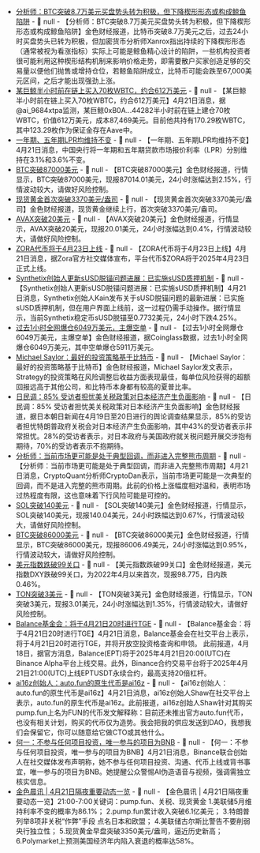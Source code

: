 - [分析师：BTC突破8.7万美元买盘势头转为积极，但下降楔形形态或构成鲸鱼陷阱](https://www.newsbtc.com/news/bitcoin/bearish-case-for-bitcoin-analyst-warns-falling-wedge-is-a-whale-trap-that-could-drag-price-to-67k/) - 📰 null - 【分析师：BTC突破8.7万美元买盘势头转为积极，但下降楔形形态或构成鲸鱼陷阱】金色财经报道，比特币突破8.7万美元之后，过去24小时买盘势头已转为积极，但加密货币分析师Xanrox指出持续的下降楔形形态（通常被视为看涨指标）实际上可能是鲸鱼精心设计的陷阱，一些机构投资者很可能利用这种楔形结构机制来影响价格走势，即需要散户买家创造足够的交易量以便他们抛售或增持仓位，若鲸鱼陷阱成立，比特币可能会跌至67,000美元区间，之后才能出现强劲上涨。
- [某巨鲸半小时前在链上买入70枚WBTC，约合612万美元]() - 📰 null - 【某巨鲸半小时前在链上买入70枚WBTC，约合612万美元】4月21日消息，据@ai_9684xtpa监测，某巨鲸0xB0A...44282半小时前在链上建仓70枚WBTC，价值612万美元，成本87,469美元。目前他共持有170.29枚WBTC，其中123.29枚作为保证金存在Aave中。
- [一年期、五年期LPR均维持不变]() - 📰 null - 【一年期、五年期LPR均维持不变】4月21日消息，中国央行将一年期和五年期贷款市场报价利率（LPR）分别维持在3.1%和3.6%不变。
- [BTC突破87000美元]() - 📰 null - 【BTC突破87000美元】金色财经报道，行情显示，BTC突破87000美元，现报87014.01美元，24小时涨幅达到2.15%，行情波动较大，请做好风险控制。
- [现货黄金首次突破3370美元/盎司]() - 📰 null - 【现货黄金首次突破3370美元/盎司】金色财经报道，现货黄金继续上行，首次突破3370美元/盎司。
- [AVAX突破20美元]() - 📰 null - 【AVAX突破20美元】金色财经报道，行情显示，AVAX突破20美元，现报20.01美元，24小时涨幅达到0.4%，行情波动较大，请做好风险控制。
- [ZORA代币将于4月23日上线]() - 📰 null - 【ZORA代币将于4月23日上线】4月21日消息，据Zora官方社交媒体宣布，平台代币$ZORA将于2025年4月23日正式上线。
- [Synthetix创始人更新sUSD脱锚问题进展：已实施sUSD质押机制]() - 📰 null - 【Synthetix创始人更新sUSD脱锚问题进展：已实施sUSD质押机制】4月21日消息，Synthetix创始人Kain发布关于sUSD脱锚问题的最新进展：已实施sUSD质押机制，但在用户界面上线前，这一过程仍需手动操作。据行情显示，当前Synthetix稳定币sUSD脱锚至0.7732美元，24小时下跌4.25%。
- [过去1小时全网爆仓6049万美元，主爆空单]() - 📰 null - 【过去1小时全网爆仓6049万美元，主爆空单】金色财经报道，据Coinglass数据，过去1小时全网爆仓6049万美元，其中空单爆仓5911万美元。
- [Michael Saylor：最好的投资策略基于比特币]() - 📰 null - 【Michael Saylor：最好的投资策略基于比特币】金色财经报道，Michael Saylor发文表示，Strategy的投资策略在风险调整后收益方面表现最佳，每单位风险获得的超额回报远高于其他公司，和比特币本身都有较高的夏普比率。
- [日民调：85% 受访者担忧美关税政策对日本经济产生负面影响]() - 📰 null - 【日民调：85% 受访者担忧美关税政策对日本经济产生负面影响】金色财经报道，据日本朝日新闻在4月19日至20日进行的舆论调查结果显示，85%的受访者担忧特朗普政府关税会对日本经济产生负面影响，其中43%的受访者表示非常担忧。28%的受访者表示，对日本政府与美国政府就关税问题开展交涉抱有期待，70%的受访者表示不抱期待。
- [分析师：当前市场更可能是处于典型回调，而非进入完整熊市周期]() - 📰 null - 【分析师：当前市场更可能是处于典型回调，而非进入完整熊市周期】4月21日消息，CryptoQuant分析师CryptoDan表示，当前市场更可能是一次典型的回调，而不是进入完整的熊市周期。此前的价格上涨幅度相对温和，表明市场过热程度有限，这也意味着下行风险可能是可控的。
- [SOL突破140美元]() - 📰 null - 【SOL突破140美元】金色财经报道，行情显示，SOL突破140美元，现报140.04美元，24小时跌幅达到0.67%，行情波动较大，请做好风险控制。
- [BTC突破86000美元]() - 📰 null - 【BTC突破86000美元】金色财经报道，行情显示，BTC突破86000美元，现报86006.49美元，24小时涨幅达到0.95%，行情波动较大，请做好风险控制。
- [美元指数跌破99关口]() - 📰 null - 【美元指数跌破99关口】金色财经报道，美元指数DXY跌破99关口，为2022年4月以来首次，现报98.775，日内跌0.46%。
- [TON突破3美元]() - 📰 null - 【TON突破3美元】金色财经报道，行情显示，TON突破3美元，现报3.01美元，24小时涨幅达到1.35%，行情波动较大，请做好风险控制。
- [Balance基金会：将于4月21日20时进行TGE]() - 📰 null - 【Balance基金会：将于4月21日20时进行TGE】4月21日消息，Balance基金会在社交平台上表示，将于4月21日20时进行TGE，并将开放空投资格查询和申领。 
此前报道，4月18日，据官方消息，Balance(EPT)将于2025年4月21日20:00(UTC)在Binance Alpha平台上线交易。此外，Binance合约交易平台将于2025年4月21日21:00(UTC)上线EPTUSDT永续合约，最高支持20倍杠杆。
- [ai16z创始人：auto.fun的原生代币是ai16z]() - 📰 null - 【ai16z创始人：auto.fun的原生代币是ai16z】4月21日消息，ai16z创始人Shaw在社交平台上表示，auto.fun的原生代币是ai16z。此前报道，ai16z创始人Shaw针对其购买pump.fun上名为FUN的代币发文解释称：目前还未推出官方auto.fun代币，也没有相关计划，购买的代币仅为造势。我会把我的供应发送到DAO，我想我们会保留它，你可以随意给它做CTO或其他什么。
- [何一：不参与任何项目投资，唯一参与的项目为BNB](https://x.com/heyibinance/status/1914040409971720599?t=XvFVO6D2rjEuPJ5gQd3J5w&s=19) - 📰 null - 【何一：不参与任何项目投资，唯一参与的项目为BNB】4月21日消息，Binance联合创始人在社交媒体发布声明称，她不参与任何项目投资、沟通、代币上线或背书事宜，唯一参与的项目为BNB。她提醒公众警惕AI伪造语音与视频，强调需独立核实信息。
- [金色晨讯 | 4月21日隔夜重要动态一览]() - 📰 null - 【金色晨讯 | 4月21日隔夜重要动态一览】21:00-7:00关键词：pump.fun、关税、现货黄金 
1.美联储5月维持利率不变的概率为86.1%； 
2.pump.fun累计收入突破6.1亿美元； 
3.特朗普列举8项非关税“作弊”手段 点名日本和欧盟； 
4.美联储古尔斯比警告不要削弱央行独立性； 
5.现货黄金早盘突破3350美元/盎司，逼近历史新高； 
6.Polymarket上预测美国经济年内陷入衰退的概率达58%。
